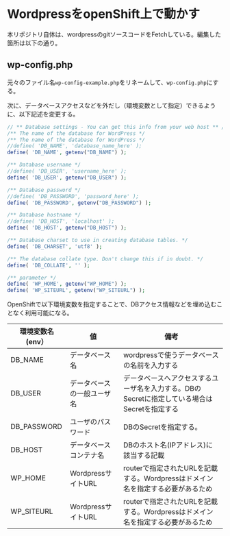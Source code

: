 # WordpressをopenShift上で動かす
本リポジトリ自体は、wordpressのgitソースコードをFetchしている。編集した箇所は以下の通り。

## wp-config.php
元々のファイル名```wp-config-example.php```をリネームして、```wp-config.php```にする。

次に、データベースアクセスなどを外だし（環境変数として指定）できるように、以下記述を変更する。

```php
// ** Database settings - You can get this info from your web host ** //
/** The name of the database for WordPress */
/** The name of the database for WordPress */
//define( 'DB_NAME', 'database_name_here' );
define( 'DB_NAME', getenv("DB_NAME") );

/** Database username */
//define( 'DB_USER', 'username_here' );
define( 'DB_USER', getenv("DB_USER") );

/** Database password */
//define( 'DB_PASSWORD', 'password_here' );
define( 'DB_PASSWORD', getenv("DB_PASSWORD") );

/** Database hostname */
//define( 'DB_HOST', 'localhost' );
define( 'DB_HOST', getenv("DB_HOST") );

/** Database charset to use in creating database tables. */
define( 'DB_CHARSET', 'utf8' );

/** The database collate type. Don't change this if in doubt. */
define( 'DB_COLLATE', '' );

/** parameter */
define( 'WP_HOME', getenv("WP_HOME") );
define( 'WP_SITEURL', getenv("WP_SITEURL") );
```

OpenShiftで以下環境変数を指定することで、DBアクセス情報などを埋め込むことなく利用可能になる。

| 環境変数名(env） | 値 | 備考 |
| --- | --- | --- |
| DB_NAME | データベース名 | wordpressで使うデータベースの名前を入力する |
| DB_USER | データベースの一般ユーザ名 | データベースへアクセスするユーザ名を入力する。DBのSecretに指定している場合はSecretを指定する |
| DB_PASSWORD | ユーザのパスワード | DBのSecretを指定する。|
| DB_HOST | データベースコンテナ名 | DBのホスト名(IPアドレス)に該当する記載 |
| WP_HOME | WordpressサイトURL | routerで指定されたURLを記載する。Wordpressはドメイン名を指定する必要があるため |
| WP_SITEURL | WordpressサイトURL | routerで指定されたURLを記載する。Wordpressはドメイン名を指定する必要があるため |

